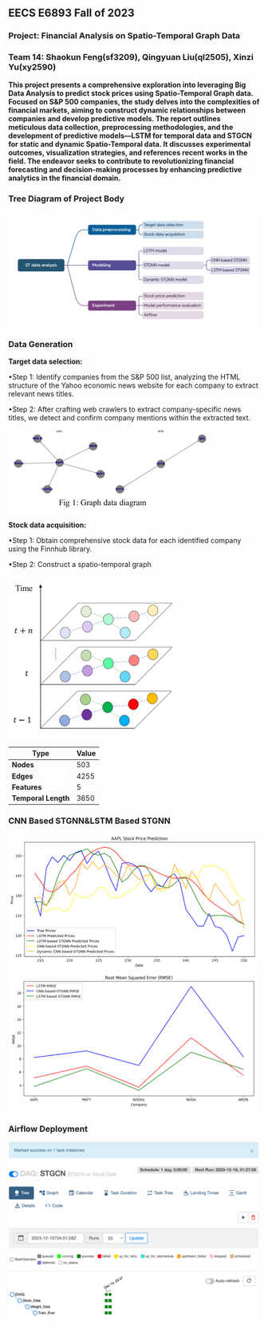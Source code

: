 ## EECS E6893 Fall of 2023

### Project: **Financial Analysis on Spatio-Temporal Graph Data** 



### Team 14: Shaokun Feng(sf3209), Qingyuan Liu(ql2505), Xinzi Yu(xy2590)

 

**This project presents a comprehensive exploration into leveraging Big Data Analysis to predict stock prices using Spatio-Temporal Graph data. Focused on S&P 500 companies, the study delves into the complexities of financial markets, aiming to construct dynamic relationships between companies and develop predictive models. The report outlines meticulous data collection, preprocessing methodologies, and the development of predictive models—LSTM for temporal data and STGCN for static and dynamic Spatio-Temporal data. It discusses experimental outcomes, visualization strategies, and references recent works in the field. The endeavor seeks to contribute to revolutionizing financial forecasting and decision-making processes by enhancing predictive analytics in the financial domain.**



### Tree Diagram of Project Body

![image-20231215135034651](./fig/image-20231215135034651.png)

### Data Generation

**Target data selection:**

•Step 1: Identify companies from the S&P 500 list, analyzing the HTML structure of the Yahoo economic news website for each company to extract relevant news titles.

•Step 2: After crafting web crawlers to extract company-specific news titles, we detect and confirm company mentions within the extracted text.

<img src="./fig/image-20231215134632655.png" alt="image-20231215134632655" style="zoom:50%;" />

**Stock data acquisition:**

•Step 1: Obtain comprehensive stock data for each identified company using the Finnhub library. 

•Step 2: Construct a spatio-temporal graph

<img src="./fig/image-20231215134741673.png" alt="image-20231215134741673" style="zoom:50%;" />



| **Type**            | **Value** |
| ------------------- | --------- |
| **Nodes**           | 503       |
| **Edges**           | 4255      |
| **Features**        | 5         |
| **Temporal Length** | 3650      |

### CNN Based STGNN&LSTM Based STGNN

<img src="./fig/image-20231215134913566.png" alt="image-20231215134913566" style="zoom:70%;" />

<img src="./fig/image-20231215134928065.png" alt="image-20231215134928065" style="zoom:60%;" />



### Airflow Deployment

<img src="./fig/image-20231215135143114.png" alt="image-20231215135143114" style="zoom:50%;" />
